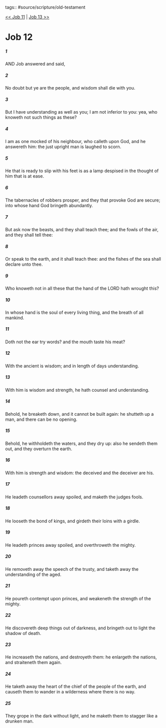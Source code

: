 tags:: #source/scripture/old-testament

[<< Job 11](source/scripture/old-testament/18_Job/Job_11.md) | [Job 13 >>](source/scripture/old-testament/18_Job/Job_13.md)

# Job 12

##### 1

AND Job answered and said,

##### 2

No doubt but ye are the people, and wisdom shall die with you.

##### 3

But I have understanding as well as you; I am not inferior to you: yea, who knoweth not such things as these?

##### 4

I am as one mocked of his neighbour, who calleth upon God, and he answereth him: the just upright man is laughed to scorn.

##### 5

He that is ready to slip with his feet is as a lamp despised in the thought of him that is at ease.

##### 6

The tabernacles of robbers prosper, and they that provoke God are secure; into whose hand God bringeth abundantly.

##### 7

But ask now the beasts, and they shall teach thee; and the fowls of the air, and they shall tell thee:

##### 8

Or speak to the earth, and it shall teach thee: and the fishes of the sea shall declare unto thee.

##### 9

Who knoweth not in all these that the hand of the LORD hath wrought this?

##### 10

In whose hand is the soul of every living thing, and the breath of all mankind.

##### 11

Doth not the ear try words? and the mouth taste his meat?

##### 12

With the ancient is wisdom; and in length of days understanding.

##### 13

With him is wisdom and strength, he hath counsel and understanding.

##### 14

Behold, he breaketh down, and it cannot be built again: he shutteth up a man, and there can be no opening.

##### 15

Behold, he withholdeth the waters, and they dry up: also he sendeth them out, and they overturn the earth.

##### 16

With him is strength and wisdom: the deceived and the deceiver are his.

##### 17

He leadeth counsellors away spoiled, and maketh the judges fools.

##### 18

He looseth the bond of kings, and girdeth their loins with a girdle.

##### 19

He leadeth princes away spoiled, and overthroweth the mighty.

##### 20

He removeth away the speech of the trusty, and taketh away the understanding of the aged.

##### 21

He poureth contempt upon princes, and weakeneth the strength of the mighty.

##### 22

He discovereth deep things out of darkness, and bringeth out to light the shadow of death.

##### 23

He increaseth the nations, and destroyeth them: he enlargeth the nations, and straiteneth them again.

##### 24

He taketh away the heart of the chief of the people of the earth, and causeth them to wander in a wilderness where there is no way.

##### 25

They grope in the dark without light, and he maketh them to stagger like a drunken man.
